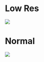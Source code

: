 # Low Res
![](https://raw.githubusercontent.com/ServiceStack/Assets/master/img/livedemos/redis-react/home.png)

# Normal
![](https://raw.githubusercontent.com/ServiceStack/Assets/master/img/livedemos/redis-react/home-02.png)
